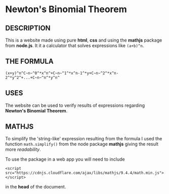# Newton's Binomial Theorem
## DESCRIPTION
This is a website made using pure **html**, **css** and using the **mathjs** package from **node.js**. It it a calculator that solves expressions like ``(a+b)^n``.

## THE FORMULA
```
(x+y)^n^C~n~^0^*x^n^+C~n~^1^*x^n-1^*y+C~n~^2^*x^n-2^*y^2^+...+C~n~^n^*y^n^
```

## USES
The website can be used to verify results of expressions regarding **Newton's Binomial Theorem**.

## MATHJS
To simplify the 'string-like' expression resulting from the formula I used the function ``math.simplify()`` from the node package **mathjs**  giving the result more *readability*.

To use the package in a web app you will need to include
```
<script src="https://cdnjs.cloudflare.com/ajax/libs/mathjs/9.4.4/math.min.js"></script>
```
in the **head** of the document.